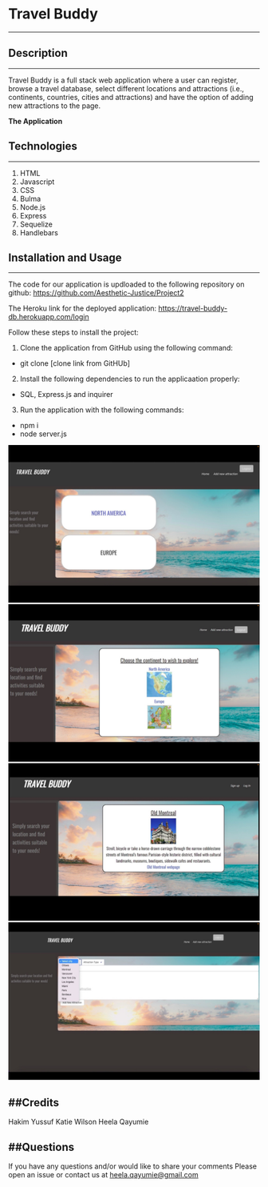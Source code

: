 # Travel Buddy
***

## Description
---

Travel Buddy is a full stack web application where a user can register, browse a travel database, select different locations and attractions (i.e., continents, countries, cities and attractions) and have the option of adding new attractions to the page. 


**The Application**
## Technologies
---
1. HTML
2. Javascript
3. CSS
4. Bulma
5. Node.js
6. Express
7. Sequelize
8. Handlebars

## Installation and Usage
---
The code for our application is updloaded to the following repository on github: https://github.com/Aesthetic-Justice/Project2

The Heroku link for the deployed application: https://travel-buddy-db.herokuapp.com/login

Follow these steps to install the project:
1. Clone the application from GitHub using the following command:
* git clone [clone link from GitHUb]

2. Install the following dependencies to run the applicaation properly:
* SQL, Express.js and inquirer

3. Run the application with the following commands:
* npm i
* node server.js

![image](/public/images/screenshots%20of%20app/40DB3105-C569-493C-AE0B-C087BFCCB73F.jpeg)
![image](/public/images/screenshots%20of%20app/80E2E10A-DBFC-487B-BB52-BF9FD295899E.jpeg)
![image](/public/images/screenshots%20of%20app/B8B34BF8-771F-488F-BAB5-AB743B7EF0F7.jpeg)
![image](/public/images/screenshots%20of%20app/0E82CEE4-6955-475E-9D47-1B5758713C65.jpeg)

##Credits
---
Hakim Yussuf
Katie Wilson
Heela Qayumie

##Questions
---
If you have any questions and/or would like to share your comments Please open an issue or contact us at heela.qayumie@gmail.com